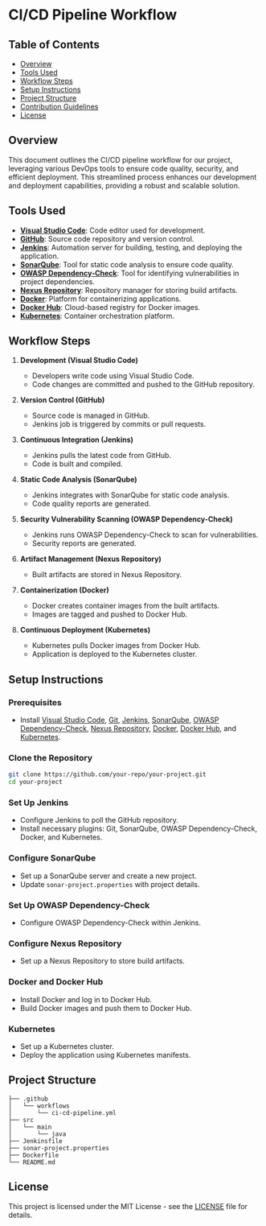 # CI/CD Pipeline Workflow

## Table of Contents

- [Overview](#overview)
- [Tools Used](#tools-used)
- [Workflow Steps](#workflow-steps)
- [Setup Instructions](#setup-instructions)
- [Project Structure](#project-structure)
- [Contribution Guidelines](#contribution-guidelines)
- [License](#license)

## Overview

This document outlines the CI/CD pipeline workflow for our project, leveraging various DevOps tools to ensure code quality, security, and efficient deployment. This streamlined process enhances our development and deployment capabilities, providing a robust and scalable solution.

## Tools Used

- **[Visual Studio Code](https://code.visualstudio.com/)**: Code editor used for development.
- **[GitHub](https://github.com/)**: Source code repository and version control.
- **[Jenkins](https://www.jenkins.io/)**: Automation server for building, testing, and deploying the application.
- **[SonarQube](https://www.sonarqube.org/)**: Tool for static code analysis to ensure code quality.
- **[OWASP Dependency-Check](https://owasp.org/www-project-dependency-check/)**: Tool for identifying vulnerabilities in project dependencies.
- **[Nexus Repository](https://www.sonatype.com/products/repository-oss)**: Repository manager for storing build artifacts.
- **[Docker](https://www.docker.com/)**: Platform for containerizing applications.
- **[Docker Hub](https://hub.docker.com/)**: Cloud-based registry for Docker images.
- **[Kubernetes](https://kubernetes.io/)**: Container orchestration platform.

## Workflow Steps

1. **Development (Visual Studio Code)**
   - Developers write code using Visual Studio Code.
   - Code changes are committed and pushed to the GitHub repository.

2. **Version Control (GitHub)**
   - Source code is managed in GitHub.
   - Jenkins job is triggered by commits or pull requests.

3. **Continuous Integration (Jenkins)**
   - Jenkins pulls the latest code from GitHub.
   - Code is built and compiled.

4. **Static Code Analysis (SonarQube)**
   - Jenkins integrates with SonarQube for static code analysis.
   - Code quality reports are generated.

5. **Security Vulnerability Scanning (OWASP Dependency-Check)**
   - Jenkins runs OWASP Dependency-Check to scan for vulnerabilities.
   - Security reports are generated.

6. **Artifact Management (Nexus Repository)**
   - Built artifacts are stored in Nexus Repository.

7. **Containerization (Docker)**
   - Docker creates container images from the built artifacts.
   - Images are tagged and pushed to Docker Hub.

8. **Continuous Deployment (Kubernetes)**
   - Kubernetes pulls Docker images from Docker Hub.
   - Application is deployed to the Kubernetes cluster.

## Setup Instructions

### Prerequisites

- Install [Visual Studio Code](https://code.visualstudio.com/), [Git](https://git-scm.com/), [Jenkins](https://www.jenkins.io/), [SonarQube](https://www.sonarqube.org/), [OWASP Dependency-Check](https://owasp.org/www-project-dependency-check/), [Nexus Repository](https://www.sonatype.com/products/repository-oss), [Docker](https://www.docker.com/), [Docker Hub](https://hub.docker.com/), and [Kubernetes](https://kubernetes.io/).

### Clone the Repository

```bash
git clone https://github.com/your-repo/your-project.git
cd your-project
```

### Set Up Jenkins

- Configure Jenkins to poll the GitHub repository.
- Install necessary plugins: Git, SonarQube, OWASP Dependency-Check, Docker, and Kubernetes.

### Configure SonarQube

- Set up a SonarQube server and create a new project.
- Update `sonar-project.properties` with project details.

### Set Up OWASP Dependency-Check

- Configure OWASP Dependency-Check within Jenkins.

### Configure Nexus Repository

- Set up a Nexus Repository to store build artifacts.

### Docker and Docker Hub

- Install Docker and log in to Docker Hub.
- Build Docker images and push them to Docker Hub.

### Kubernetes

- Set up a Kubernetes cluster.
- Deploy the application using Kubernetes manifests.

## Project Structure

```plaintext
├── .github
│   └── workflows
│       └── ci-cd-pipeline.yml
├── src
│   └── main
│       └── java
├── Jenkinsfile
├── sonar-project.properties
├── Dockerfile
└── README.md
```
## License

This project is licensed under the MIT License - see the [LICENSE](LICENSE) file for details.
